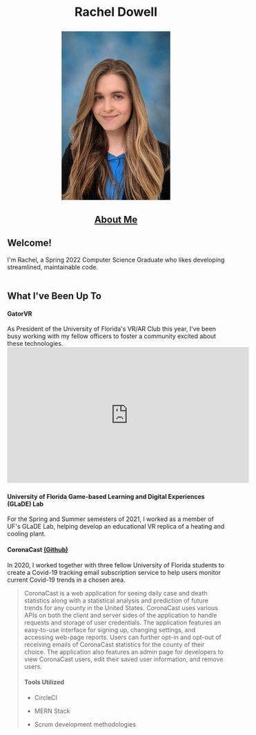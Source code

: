 <h1><p align="center">Rachel Dowell</p></h1>

<p align="center">
<img src="./assets/images/DowellHeadshot.jpg" width="252" height="391.25" />
</p>

<h2>
<p align="center"><a href="https://racheldowell.github.io/about">About Me</a></p>
</h2>



<h2>Welcome!</h2> 
I'm Rachel, a Spring 2022 Computer Science Graduate who likes developing streamlined, maintainable code.
<br/><br/>
<h2>What I've Been Up To</h2>
<h4>GatorVR</h4>
As President of the University of Florida's VR/AR Club this year, I've been busy working with my fellow officers to foster a community excited about these technologies.
<iframe width="560" height="315" src="https://www.youtube.com/embed/D2obOlpb0CU" title="YouTube video player" frameborder="0" allow="accelerometer; autoplay; clipboard-write; encrypted-media; gyroscope; picture-in-picture" allowfullscreen></iframe>

<br/>

<h4>University of Florida Game-based Learning and Digital Experiences (GLaDE) Lab</h4>
For the Spring and Summer semesters of 2021, I worked as a member of UF's GLaDE Lab, helping develop an educational VR replica of a heating and cooling plant.

<br/>

<h4> CoronaCast <a href="https://github.com/amills12/CoronaCast">(Github)</a> </h4>
In 2020, I worked together with three fellow University of Florida students to create a Covid-19 tracking email subscription service to help users monitor current Covid-19 trends in a chosen area.

> CoronaCast is a web application for seeing daily case and death statistics along with a statistical analysis and prediction of future trends for any county in the United States. CoronaCast uses various APIs on both the client and server sides of the application to handle requests and storage of user credentials. The application features an easy-to-use interface for signing up, changing settings, and accessing web-page reports. Users can further opt-in and opt-out of receiving emails of CoronaCast statistics for the county of their choice. The application also features an admin page for developers to view CoronaCast users, edit their saved user information, and remove users.
> <h4> Tools Utilized </h4>
> 
> - CircleCI
> 
> - MERN Stack
> 
> - Scrum development methodologies



